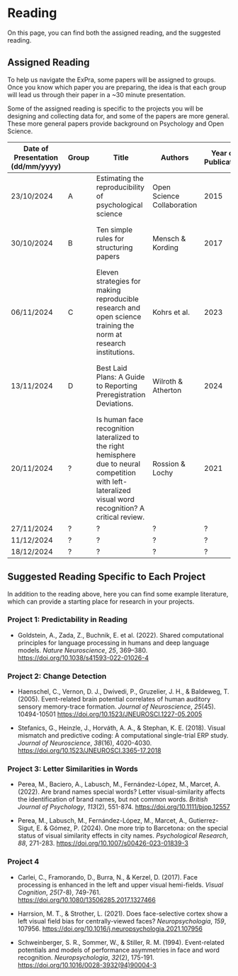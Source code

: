 # Reading

On this page, you can find both the assigned reading, and the suggested reading.

## Assigned Reading

To help us navigate the ExPra, some papers will be assigned to groups. Once you know which paper you are preparing, the idea is that each group will lead us through their paper in a ~30 minute presentation.

Some of the assigned reading is specific to the projects you will be designing and collecting data for, and some of the papers are more general. These more general papers provide background on Psychology and Open Science.

| Date of Presentation (dd/mm/yyyy) | Group | Title | Authors | Year of Publication | Link |
|-----------------------------------| ----- |-------| ------- | ------------------- | ---- |
| 23/10/2024 | A | Estimating the reproducibility of psychological science | Open Science Collaboration | 2015 | [*Science*, *349*(6251)](https://doi.org/10.1126/science.aac4716) |
| 30/10/2024 | B | Ten simple rules for structuring papers | Mensch & Kording | 2017 | [*PLOS Computational Biology*, *13*(11): e1005830](https://doi.org/10.1371/journal.pcbi.1005619) |
| 06/11/2024 | C | Eleven strategies for making reproducible research and open science training the norm at research institutions. | Kohrs et al. | 2023 | [*eLife*, *12*: e89736](https://doi.org/10.7554/eLife.89736) |
| 13/11/2024 | D | Best Laid Plans: A Guide to Reporting Preregistration Deviations. | Wilroth & Atherton | 2024 | [*Advances in Methods and Practices in Psychological Science*, *7*(1), 1-14](https://doi.org/10.1007/s00429-021-02370-0) |
| 20/11/2024 | ? | Is human face recognition lateralized to the right hemisphere due to neural competition with left-lateralized visual word recognition? A critical review. | Rossion & Lochy | 2021 | [*Brain Structure and Function*, *227*, 559-629](https://doi.org/10.1007/s00429-021-02370-0) |
| 27/11/2024 | ? | ? | ? | ? | ? |
| 11/12/2024 | ? | ? | ? | ? | ? |
| 18/12/2024 | ? | ? | ? | ? | ? |


## Suggested Reading Specific to Each Project

In addition to the reading above, here you can find some example literature, which can provide a starting place for research in your projects.

### Project 1: Predictability in Reading

* Goldstein, A., Zada, Z., Buchnik, E. et al. (2022). Shared computational principles for language processing in humans and deep language models. *Nature Neuroscience*, *25*, 369–380. https://doi.org/10.1038/s41593-022-01026-4

### Project 2: Change Detection

* Haenschel, C., Vernon, D. J., Dwivedi, P., Gruzelier, J. H., & Baldeweg, T. (2005). Event-related brain potential correlates of human auditory sensory memory-trace formation. *Journal of Neuroscience*, *25*(45). 10494-10501 https://doi.org/10.1523/JNEUROSCI.1227-05.2005

* Stefanics, G., Heinzle, J., Horváth, A. A., & Stephan, K. E. (2018). Visual mismatch and predictive coding: A computational single-trial ERP study. *Journal of Neuroscience*, *38*(16), 4020-4030. https://doi.org/10.1523/JNEUROSCI.3365-17.2018

### Project 3: Letter Similarities in Words

* Perea, M., Baciero, A., Labusch, M., Fernández-López, M., Marcet, A. (2022). Are brand names special words? Letter visual-similarity affects the identification of brand names, but not common words. *British Journal of Psychology*, *113*(2), 551-874. https://doi.org/10.1111/bjop.12557

* Perea, M., Labusch, M., Fernández-López, M., Marcet, A., Gutierrez-Sigut, E. & Gómez, P. (2024). One more trip to Barcetona: on the special status of visual similarity effects in city names. *Psychological Research*, *88*, 271-283. https://doi.org/10.1007/s00426-023-01839-3

### Project 4

* Carlei, C., Framorando, D., Burra, N., & Kerzel, D. (2017). Face processing is enhanced in the left and upper visual hemi-fields. *Visual Cognition*, *25*(7-8), 749-761. https://doi.org/10.1080/13506285.2017.1327466

* Harrsion, M. T., & Strother, L. (2021). Does face-selective cortex show a left visual field bias for centrally-viewed faces? *Neuropsychologia*, *159*, 107956. https://doi.org/10.1016/j.neuropsychologia.2021.107956

* Schweinberger, S. R., Sommer, W., & Stiller, R. M. (1994). Event-related potentials and models of performance asymmetries in face and word recognition. *Neuropsychologia*, *32*(2), 175-191. https://doi.org/10.1016/0028-3932(94)90004-3

